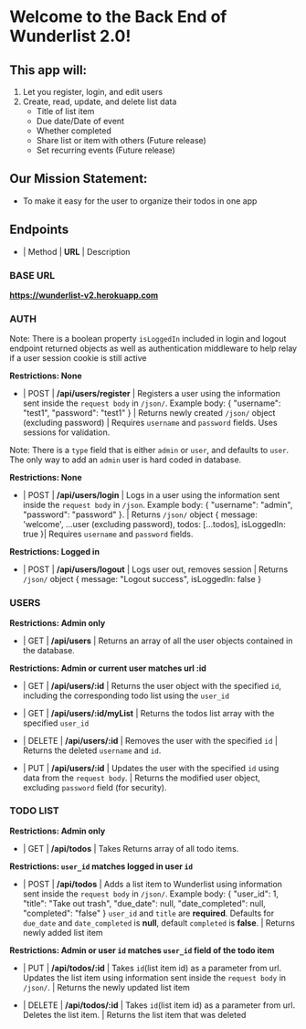 # Welcome to the Back End of Wunderlist 2.0!

## This app will:

1. Let you register, login, and edit users
2. Create, read, update, and delete list data
   - Title of list item
   - Due date/Date of event
   - Whether completed
   - Share list or item with others (Future release)
   - Set recurring events (Future release)

## Our Mission Statement:

- To make it easy for the user to organize their todos in one app

## Endpoints

- | Method | **URL** | Description

### BASE URL

**https://wunderlist-v2.herokuapp.com**

### AUTH

Note: There is a boolean property `isLoggedIn` included in login and logout endpoint returned objects as well as authentication middleware to help relay if a user session cookie is still active

**Restrictions: None**

- | POST | **/api/users/register** | Registers a user using the information sent inside the `request body` in `/json/`. Example body: { "username": "test1", "password": "test1" } | Returns newly created `/json/` object (excluding password) | Requires `username` and `password` fields. Uses sessions for validation.

Note: There is a `type` field that is either `admin` or `user`, and defaults to `user`. The only way to add an `admin` user is hard coded in database.

**Restrictions: None**

- | POST | **/api/users/login** | Logs in a user using the information sent inside the `request body` in `/json`. Example body: { "username": "admin", "password": "password" }. | Returns `/json/` object {
  message: 'welcome', ...user (excluding password), todos: [...todos], isLoggedIn: true }| Requires `username` and `password` fields.

**Restrictions: Logged in**

- | POST | **/api/users/logout** | Logs user out, removes session | Returns `/json/` object { message: "Logout success", isLoggedIn: false }

### USERS

**Restrictions: Admin only**

- | GET | **/api/users** | Returns an array of all the user objects contained in the database.

**Restrictions: Admin or current user matches url :id**

- | GET | **/api/users/:id** | Returns the user object with the specified `id`, including the corresponding todo list using the `user_id`

- | GET | **/api/users/:id/myList** | Returns the todos list array with the specified `user_id`

- | DELETE | **/api/users/:id** | Removes the user with the specified `id` | Returns the deleted `username` and `id`.

- | PUT | **/api/users/:id** | Updates the user with the specified `id` using data from the `request body`. | Returns the modified user object, excluding `password` field (for security).

### TODO LIST

**Restrictions: Admin only**

- | GET | **/api/todos** | Takes Returns array of all todo items.

**Restrictions: `user_id` matches logged in user `id`**

- | POST | **/api/todos** | Adds a list item to Wunderlist using information sent inside the `request body` in `/json/`. Example body: { "user_id": 1, "title": "Take out trash", "due_date": null, "date_completed": null, "completed": "false" } `user_id` and `title` are **required**. Defaults for `due_date` and `date_completed` is **null**, default `completed` is **false**. | Returns newly added list item

**Restrictions: Admin or user `id` matches `user_id` field of the todo item**

- | PUT | **/api/todos/:id** | Takes `id`(list item id) as a parameter from url. Updates the list item using information sent inside the `request body` in `/json/`. | Returns the newly updated list item

- | DELETE | **/api/todos/:id** | Takes `id`(list item id) as a parameter from url. Deletes the list item. | Returns the list item that was deleted
